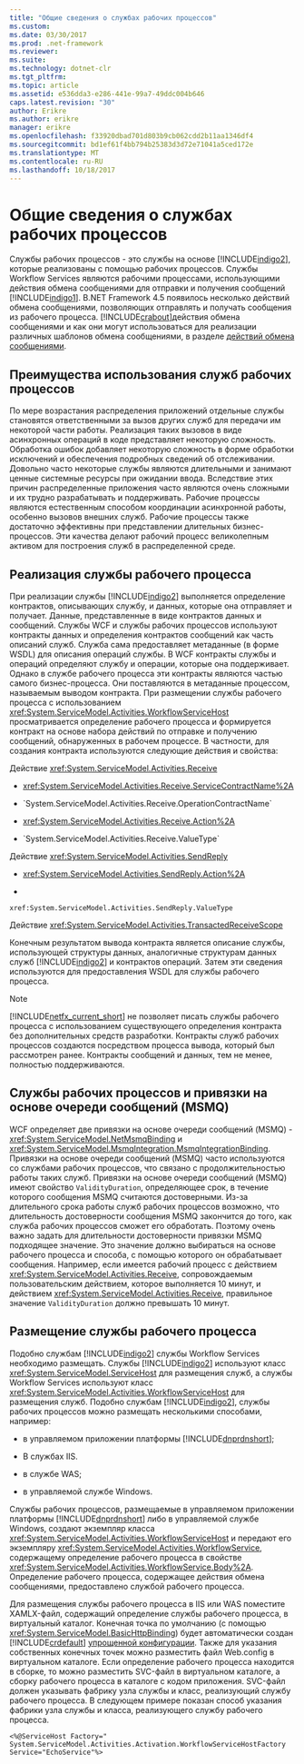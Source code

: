 ```yaml
---
title: "Общие сведения о службах рабочих процессов"
ms.custom: 
ms.date: 03/30/2017
ms.prod: .net-framework
ms.reviewer: 
ms.suite: 
ms.technology: dotnet-clr
ms.tgt_pltfrm: 
ms.topic: article
ms.assetid: e536dda3-e286-441e-99a7-49ddc004b646
caps.latest.revision: "30"
author: Erikre
ms.author: erikre
manager: erikre
ms.openlocfilehash: f33920dbad701d803b9cb062cdd2b11aa1346df4
ms.sourcegitcommit: bd1ef61f4bb794b25383d3d72e71041a5ced172e
ms.translationtype: MT
ms.contentlocale: ru-RU
ms.lasthandoff: 10/18/2017
---
```

# <a name="workflow-services-overview"></a>Общие сведения о службах рабочих процессов
Службы рабочих процессов - это службы на основе [!INCLUDE[indigo2](../../../../includes/indigo2-md.md)], которые реализованы с помощью рабочих процессов. Службы Workflow Services являются рабочими процессами, использующими действия обмена сообщениями для отправки и получения сообщений [!INCLUDE[indigo1](../../../../includes/indigo1-md.md)]. В.NET Framework 4.5 появилось несколько действий обмена сообщениями, позволяющих отправлять и получать сообщения из рабочего процесса. [!INCLUDE[crabout](../../../../includes/crabout-md.md)]действия обмена сообщениями и как они могут использоваться для реализации различных шаблонов обмена сообщениями, в разделе [действий обмена сообщениями](../../../../docs/framework/wcf/feature-details/messaging-activities.md).  
  
## <a name="benefits-of-using-workflow-services"></a>Преимущества использования служб рабочих процессов  
 По мере возрастания распределения приложений отдельные службы становятся ответственными за вызов других служб для передачи им некоторой части работы. Реализация таких вызовов в виде асинхронных операций в коде представляет некоторую сложность. Обработка ошибок добавляет некоторую сложность в форме обработки исключений и обеспечения подробных сведений об отслеживании. Довольно часто некоторые службы являются длительными и занимают ценные системные ресурсы при ожидании ввода. Вследствие этих причин распределенные приложения часто являются очень сложными и их трудно разрабатывать и поддерживать. Рабочие процессы являются естественным способом координации асинхронной работы, особенно вызовов внешних служб. Рабочие процессы также достаточно эффективны при представлении длительных бизнес-процессов. Эти качества делают рабочий процесс великолепным активом для построения служб в распределенной среде.  
  
## <a name="implementing-a-workflow-service"></a>Реализация службы рабочего процесса  
 При реализации службы [!INCLUDE[indigo2](../../../../includes/indigo2-md.md)] выполняется определение контрактов, описывающих службу, и данных, которые она отправляет и получает. Данные, представленные в виде контрактов данных и сообщений. Службы WCF и службы рабочих процессов используют контракты данных и определения контрактов сообщений как часть описаний служб. Служба сама предоставляет метаданные (в форме WSDL) для описания операций службы. В WCF контракты службы и операций определяют службу и операции, которые она поддерживает. Однако в службе рабочего процесса эти контракты являются частью самого бизнес-процесса. Они поставляются в метаданные процессом, называемым выводом контракта. При размещении службы рабочего процесса с использованием <xref:System.ServiceModel.Activities.WorkflowServiceHost> просматривается определение рабочего процесса и формируется контракт на основе набора действий по отправке и получению сообщений, обнаруженных в рабочем процессе. В частности, для создания контракта используются следующие действия и свойства:  
  
 Действие <xref:System.ServiceModel.Activities.Receive>  
  
-   <xref:System.ServiceModel.Activities.Receive.ServiceContractName%2A>  
  
-   <!--zz <xref:System.ServiceModel.Activities.Receive.OperationContractName%2A>  --> `System.ServiceModel.Activities.Receive.OperationContractName`
  
-   <xref:System.ServiceModel.Activities.Receive.Action%2A>  
  
-   <!--zz <xref:System.ServiceModel.Activities.Receive.ValueType%2A>  --> `System.ServiceModel.Activities.Receive.ValueType`
  
 Действие <xref:System.ServiceModel.Activities.SendReply>  
  
-   <xref:System.ServiceModel.Activities.SendReply.Action%2A>  
  
-   <!--zz <xref:System.ServiceModel.Activities.SendReply.ValueType%2A> -->
`xref:System.ServiceModel.Activities.SendReply.ValueType`
  
 Действие <xref:System.ServiceModel.Activities.TransactedReceiveScope>  
  
 Конечным результатом вывода контракта является описание службы, использующей структуры данных, аналогичные структурам данных служб [!INCLUDE[indigo2](../../../../includes/indigo2-md.md)] и контрактов операций. Затем эти сведения используются для предоставления WSDL для службы рабочего процесса.  
  
> [!NOTE]
>  [!INCLUDE[netfx_current_short](../../../../includes/netfx-current-short-md.md)] не позволяет писать службы рабочего процесса с использованием существующего определения контракта без дополнительных средств разработки. Контракты служб рабочих процессов создаются посредством процесса вывода, который был рассмотрен ранее. Контракты сообщений и данных, тем не менее, полностью поддерживаются.  
  
## <a name="workflow-services-and-msmq-based-bindings"></a>Службы рабочих процессов и привязки на основе очереди сообщений (MSMQ)  
 WCF определяет две привязки на основе очереди сообщений (MSMQ) - <xref:System.ServiceModel.NetMsmqBinding> и <xref:System.ServiceModel.MsmqIntegration.MsmqIntegrationBinding>.  Привязки на основе очереди сообщений (MSMQ) часто используются со службами рабочих процессов, что связано с продолжительностью работы таких служб. Привязки на основе очереди сообщений (MSMQ) имеют свойство `ValidityDuration`, определяющее срок, в течение которого сообщения MSMQ считаются достоверными. Из-за длительного срока работы служб рабочих процессов возможно, что длительность достоверности сообщения MSMQ закончится до того, как служба рабочих процессов сможет его обработать. Поэтому очень важно задать для длительности достоверности привязки MSMQ подходящее значение. Это значение должно выбираться на основе рабочего процесса и способа, с помощью которого он обрабатывает сообщения. Например, если имеется рабочий процесс с действием <xref:System.ServiceModel.Activities.Receive>, сопровождаемым пользовательским действием, которое выполняется 10 минут, и действием <xref:System.ServiceModel.Activities.Receive>, правильное значение `ValidityDuration` должно превышать 10 минут.  
  
## <a name="hosting-a-workflow-service"></a>Размещение службы рабочего процесса  
 Подобно службам [!INCLUDE[indigo2](../../../../includes/indigo2-md.md)] службы Workflow Services необходимо размещать. Службы [!INCLUDE[indigo2](../../../../includes/indigo2-md.md)] используют класс <xref:System.ServiceModel.ServiceHost> для размещения служб, а службы Workflow Services используют класс <xref:System.ServiceModel.Activities.WorkflowServiceHost> для размещения служб. Подобно службам [!INCLUDE[indigo2](../../../../includes/indigo2-md.md)], службы рабочих процессов можно размещать несколькими способами, например:  
  
-   в управляемом приложении платформы [!INCLUDE[dnprdnshort](../../../../includes/dnprdnshort-md.md)];  
  
-   В службах IIS.  
  
-   в службе WAS;  
  
-   в управляемой службе Windows.  
  
 Службы рабочих процессов, размещаемые в управляемом приложении платформы [!INCLUDE[dnprdnshort](../../../../includes/dnprdnshort-md.md)] либо в управляемой службе Windows, создают экземпляр класса <xref:System.ServiceModel.Activities.WorkflowServiceHost> и передают его экземпляру <xref:System.ServiceModel.Activities.WorkflowService>, содержащему определение рабочего процесса в свойстве <xref:System.ServiceModel.Activities.WorkflowService.Body%2A>. Определение рабочего процесса, содержащее действия обмена сообщениями, предоставлено службой рабочего процесса.  
  
 Для размещения службы рабочего процесса в IIS или WAS поместите XAMLX-файл, содержащий определение службы рабочего процесса, в виртуальный каталог. Конечная точка по умолчанию (с помощью <xref:System.ServiceModel.BasicHttpBinding>) будет автоматически создан [!INCLUDE[crdefault](../../../../includes/crdefault-md.md)] [упрощенной конфигурации](../../../../docs/framework/wcf/simplified-configuration.md). Также для указания собственных конечных точек можно разместить файл Web.config в виртуальном каталоге. Если определение рабочего процесса находится в сборке, то можно разместить SVC-файл в виртуальном каталоге, а сборку рабочего процесса в каталоге с кодом приложения. SVC-файл должен указывать фабрику узла службы и класс, реализующий службу рабочего процесса. В следующем примере показан способ указания фабрики узла службы и класса, реализующего службу рабочего процесса.  
  
```  
<%@ServiceHost Factory=" System.ServiceModel.Activities.Activation.WorkflowServiceHostFactory  
Service="EchoService"%>  
```
